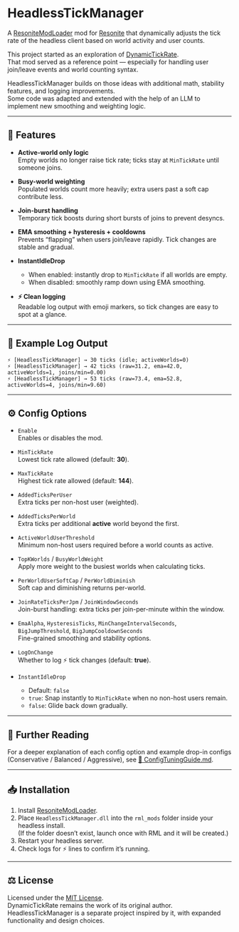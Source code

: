 # HeadlessTickManager

A [ResoniteModLoader](https://github.com/resonite-modding-group/ResoniteModLoader) mod for [Resonite](https://resonite.com/) that dynamically adjusts the tick rate of the headless client based on world activity and user counts.

This project started as an exploration of [DynamicTickRate](https://github.com/Raidriar796/DynamicTickRate).  
That mod served as a reference point — especially for handling user join/leave events and world counting syntax.  

HeadlessTickManager builds on those ideas with additional math, stability features, and logging improvements.  
Some code was adapted and extended with the help of an LLM to implement new smoothing and weighting logic.  

---

## 🚀 Features

- **Active-world only logic**  
  Empty worlds no longer raise tick rate; ticks stay at `MinTickRate` until someone joins.

- **Busy-world weighting**  
  Populated worlds count more heavily; extra users past a soft cap contribute less.

- **Join-burst handling**  
  Temporary tick boosts during short bursts of joins to prevent desyncs.

- **EMA smoothing + hysteresis + cooldowns**  
  Prevents “flapping” when users join/leave rapidly. Tick changes are stable and gradual.

- **InstantIdleDrop**  
  - When enabled: instantly drop to `MinTickRate` if all worlds are empty.  
  - When disabled: smoothly ramp down using EMA smoothing.

- **⚡ Clean logging**  
  Readable log output with emoji markers, so tick changes are easy to spot at a glance.

---

## 📜 Example Log Output

```
⚡ [HeadlessTickManager] → 30 ticks (idle; activeWorlds=0)  
⚡ [HeadlessTickManager] → 42 ticks (raw=31.2, ema=42.0, activeWorlds=1, joins/min=0.00)  
⚡ [HeadlessTickManager] → 53 ticks (raw=73.4, ema=52.8, activeWorlds=4, joins/min=9.60)  
```

---

## ⚙️ Config Options

- `Enable`  
  Enables or disables the mod.

- `MinTickRate`  
  Lowest tick rate allowed (default: **30**).

- `MaxTickRate`  
  Highest tick rate allowed (default: **144**).

- `AddedTicksPerUser`  
  Extra ticks per non-host user (weighted).

- `AddedTicksPerWorld`  
  Extra ticks per additional **active** world beyond the first.

- `ActiveWorldUserThreshold`  
  Minimum non-host users required before a world counts as active.

- `TopKWorlds` / `BusyWorldWeight`  
  Apply more weight to the busiest worlds when calculating ticks.

- `PerWorldUserSoftCap` / `PerWorldDiminish`  
  Soft cap and diminishing returns per-world.

- `JoinRateTicksPerJpm` / `JoinWindowSeconds`  
  Join-burst handling: extra ticks per join-per-minute within the window.

- `EmaAlpha`, `HysteresisTicks`, `MinChangeIntervalSeconds`,  
  `BigJumpThreshold`, `BigJumpCooldownSeconds`  
  Fine-grained smoothing and stability options.

- `LogOnChange`  
  Whether to log ⚡ tick changes (default: **true**).

- `InstantIdleDrop`  
  - Default: `false`  
  - `true`: Snap instantly to `MinTickRate` when no non-host users remain.  
  - `false`: Glide back down gradually.
---

## 📖 Further Reading

For a deeper explanation of each config option and example drop-in configs (Conservative / Balanced / Aggressive), see [🔗 ConfigTuningGuide.md](ConfigTuningGuide.md).


---

## 📥 Installation

1. Install [ResoniteModLoader](https://github.com/resonite-modding-group/ResoniteModLoader).
2. Place `HeadlessTickManager.dll` into the `rml_mods` folder inside your headless install.  
   (If the folder doesn’t exist, launch once with RML and it will be created.)
3. Restart your headless server.
4. Check logs for ⚡ lines to confirm it’s running.

---

## ⚖️ License

Licensed under the [MIT License](./LICENSE).  
DynamicTickRate remains the work of its original author.  
HeadlessTickManager is a separate project inspired by it, with expanded functionality and design choices.
